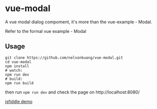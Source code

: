 # vue-modal
A vue modal dialog compoment, it's more than the vue-example - Modal.   

Refer to the formal vue example - Modal   

## Usage
```
git clone https://github.com/nelsonkuang/vue-modal.git
cd vue-modal
npm install
# watch:
npm run dev
# build:
npm run build
```

then run `npm run dev` and check the page on http://localhost:8080/ 


[jsfiddle demo](https://jsfiddle.net/nelsonkuang/36f5b9mo/)
